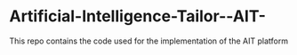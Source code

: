 # Artificial-Intelligence-Tailor--AIT-
This repo contains the code used for the implementation of the AIT platform
